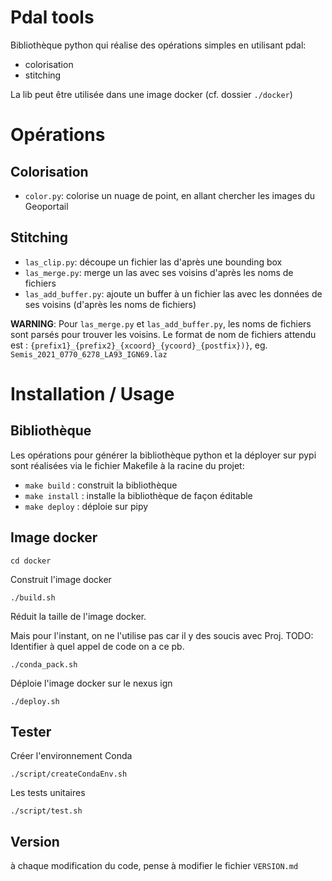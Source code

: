 # Pdal tools

Bibliothèque python qui réalise des opérations simples en utilisant pdal:
* colorisation
* stitching

La lib peut être utilisée dans une image docker (cf. dossier `./docker`)

# Opérations
## Colorisation

* `color.py`: colorise un nuage de point, en allant chercher les images du Geoportail

## Stitching

* `las_clip.py`: découpe un fichier las d'après une bounding box
* `las_merge.py`: merge un las avec ses voisins d'après les noms de fichiers
* `las_add_buffer.py`: ajoute un buffer à un fichier las avec les données de ses voisins (d'après les noms de fichiers)

**WARNING**: Pour `las_merge.py` et `las_add_buffer.py`, les noms de fichiers sont parsés pour trouver les voisins.
Le format de nom de fichiers attendu est : `{prefix1}_{prefix2}_{xcoord}_{ycoord}_{postfix})}`, eg. `Semis_2021_0770_6278_LA93_IGN69.laz`

# Installation / Usage

## Bibliothèque

Les opérations pour générer la bibliothèque python et la déployer sur pypi sont réalisées via le fichier Makefile à la racine du projet:
* `make build` : construit la bibliothèque
* `make install` : installe la bibliothèque de façon éditable
* `make deploy` : déploie sur pipy

## Image docker

`cd docker`

Construit l'image docker

`./build.sh`

Réduit la taille de l'image docker.

Mais pour l'instant, on ne l'utilise pas car il y des soucis avec Proj. TODO: Identifier à quel appel de code on a ce pb.


`./conda_pack.sh`


Déploie l'image docker sur le nexus ign

`./deploy.sh`

## Tester

Créer l'environnement Conda

`./script/createCondaEnv.sh`

Les tests unitaires

`./script/test.sh`


## Version

à chaque modification du code, pense à modifier le fichier `VERSION.md`

